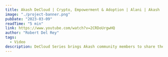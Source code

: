 ```yaml
---
title: Akash DeCloud | Crypto, Empowerment & Adoption | Alani | Akash
image: "./project-banner.png"
pubDate: "2023-03-09"
readTime: "5 min"
link: https://www.youtube.com/watch?v=2CRDoUrgwHQ
author: "Robert Del Rey"
tags:
  - Video
description: DeCloud Series brings Akash community members to share their experience using Akash and know more about why they do it
---
```

